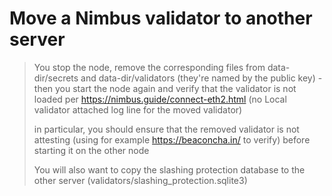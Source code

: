 # Move a Nimbus validator to another server
> You stop the node, remove the corresponding files from data-dir/secrets and data-dir/validators  (they're named by the public key) - then you start the node again and verify that the validator is not loaded per https://nimbus.guide/connect-eth2.html (no Local validator attached log line for the moved validator)
>
> in particular, you should ensure that the removed validator is not attesting (using for example https://beaconcha.in/ to verify) before starting it on the other node
>
> You will also want to copy the slashing protection database to the other server (validators/slashing_protection.sqlite3)
